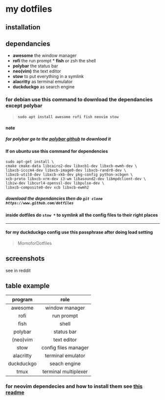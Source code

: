 # my dotfiles

## installation

## dependancies

-   **awesome** the window manager
-   **rofi** the run prompt \* **fish** or zsh the shell
-   **polybar** the status bar
-   **neo(vim)** the text editor
-   **stow** to put everything in a symlink
-   **alacritty** as terminal emulator
-   **duckduckgo** as search engine

### for debian use this command to download the dependancies except polybar

> #### `sudo apt install awesome rofi fish neovim stow`

#### note

##### for polybar go to the **[polybar github][1]** to download it

[1]: https://github.com/polybar/polybar "a nice bar"

#### If on ubuntu use this command for dependencies

```shell
sudo apt-get install \
cmake cmake-data libcairo2-dev libxcb1-dev libxcb-ewmh-dev \
libxcb-icccm4-dev libxcb-image0-dev libxcb-randr0-dev \
libxcb-util0-dev libxcb-xkb-dev pkg-config python-xcbgen \
xcb-proto libxcb-xrm-dev i3-wm libasound2-dev libmpdclient-dev \
libiw-dev libcurl4-openssl-dev libpulse-dev \
libxcb-composite0-dev xcb libxcb-ewmh2
```

##### download the dependancies then do `git clone https://www.github.com/dotfiles`

#### inside dotfiles do `stow *` to symlink all the config files to their right places

---

#### for my duckduckgo config use this passphrase after doing load setting

> MomoforDotfiles

## screenshots

see in reddit

## table example

|  program   |         role         |
| :--------: | :------------------: |
|  awesome   |    window manager    |
|    rofi    |      run prompt      |
|    fish    |        shell         |
|  polybar   |      status bar      |
|  (neo)vim  |     text editor      |
|    stow    | config files manager |
| alacritty  |  terminal emulator   |
| duckduckgo |     seach engine     |
|    tmux    | terminal multiplexer |

### for neovim dependecies and how to install them see [this readme](nvim/.config/nvim/README.md)

